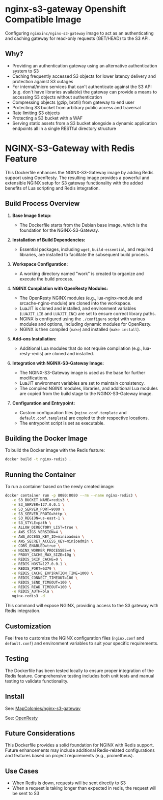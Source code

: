 # nginx-s3-gateway Openshift Compatible Image

Configuring `nginxinc/nginx-s3-gateway` image to act as an authenticating and caching gateway for read-only requests (GET/HEAD) to the S3 API.

## Why?

* Providing an authentication gateway using an alternative authentication system to S3
* Caching frequently accessed S3 objects for lower latency delivery and protection against S3 outages
* For internal/micro services that can't authenticate against the S3 API (e.g. don't have libraries available) the gateway can provide a means to accessing S3 objects without authentication
* Compressing objects (gzip, brotli) from gateway to end user
* Protecting S3 bucket from arbitrary public access and traversal
* Rate limiting S3 objects
* Protecting a S3 bucket with a WAF
* Serving static assets from a S3 bucket alongside a dynamic application endpoints all in a single RESTful directory structure

# NGINX-S3-Gateway with Redis Feature

This Dockerfile enhances the NGINX-S3-Gateway image by adding Redis support using OpenResty. The resulting image provides a powerful and extensible NGINX setup for S3 gateway functionality with the added benefits of Lua scripting and Redis integration.

## Build Process Overview

1. **Base Image Setup:**
   - The Dockerfile starts from the Debian base image, which is the foundation for the NGINX-S3-Gateway.

2. **Installation of Build Dependencies:**
   - Essential packages, including `wget`, `build-essential`, and required libraries, are installed to facilitate the subsequent build process.

3. **Workspace Configuration:**
   - A working directory named "work" is created to organize and execute the build process.

4. **NGINX Compilation with OpenResty Modules:**
   - The OpenResty NGINX modules (e.g., lua-nginx-module and srcache-nginx-module) are cloned into the workspace.
   - LuaJIT is cloned and installed, and environment variables (`LUAJIT_LIB` and `LUAJIT_INC`) are set to ensure correct library paths.
   - NGINX is configured using the `./configure` script with various modules and options, including dynamic modules for OpenResty.
   - NGINX is then compiled (`make`) and installed (`make install`).

5. **Add-ons Installation:**
   - Additional Lua modules that do not require compilation (e.g., lua-resty-redis) are cloned and installed.

6. **Integration with NGINX-S3-Gateway Image:**
   - The NGINX-S3-Gateway image is used as the base for further modifications.
   - LuaJIT environment variables are set to maintain consistency.
   - The compiled NGINX modules, libraries, and additional Lua modules are copied from the build stage to the NGINX-S3-Gateway image.

7. **Configuration and Entrypoint:**
   - Custom configuration files (`nginx.conf.template` and `default.conf.template`) are copied to their respective locations.
   - The entrypoint script is set as executable.

## Building the Docker Image

To build the Docker image with the Redis feature:

```bash
docker build -t nginx-redis3 .
```

## Running the Container

To run a container based on the newly created image:

```bash
docker container run -p 8080:8080 --rm --name nginx-redis3 \
   -e S3_BUCKET_NAME=redis3 \
   -e S3_SERVER=127.0.0.1 \
   -e S3_SERVER_PORT=9000 \
   -e S3_SERVER_PROTO=http \
   -e S3_REGION=us-east-1 \
   -e S3_STYLE=path \
   -e ALLOW_DIRECTORY_LIST=true \
   -e AWS_SIGS_VERSION=4 \
   -e AWS_ACCESS_KEY_ID=minioadmin \
   -e AWS_SECRET_ACCESS_KEY=minioadmin \
   -e CORS_ENABLED=true \
   -e NGINX_WORKER_PROCESSES=4 \
   -e PROXY_CACHE_MAX_SIZE=10g \
   -e REDIS_SKIP_CACHE=0 \
   -e REDIS_HOST=127.0.0.1 \
   -e REDIS_PORT=6379 \
   -e REDIS_CACHE_EXPIRATION_TIME=1000 \
   -e REDIS_CONNECT_TIMEOUT=100 \
   -e REDIS_SEND_TIMEOUT=100 \
   -e REDIS_READ_TIMEOUT=100 \
   -e REDIS_AUTH=bla \
   nginx-redis3 -d
```

This command will expose NGINX, providing access to the S3 gateway with Redis integration.

## Customization

Feel free to customize the NGINX configuration files (`nginx.conf` and `default.conf`) and environment variables to suit your specific requirements.

## Testing

The Dockerfile has been tested locally to ensure proper integration of the Redis feature. Comprehensive testing includes both unit tests and manual testing to validate functionality.

## Install

See: [MapColonies/nginx-s3-gateway](https://github.com/MapColonies/nginx-s3-gateway)

See: [OpenResty](https://openresty.org/)

## Future Considerations

This Dockerfile provides a solid foundation for NGINX with Redis support. Future enhancements may include additional Redis-related configurations and features based on project requirements (e.g., prometheus).

## Use Cases

* When Redis is down, requests will be sent directly to S3
* When a request is taking longer than expected in redis, the request will be sent to S3